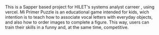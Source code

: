 This is a Sapper based project for HILET's systems analyst carreer , using vercel. 
Mi Primer Puzzle is an educational game intended for kids, wich intention is to teach how to associate vocal letters with everyday objects, and also how to order images to complete a figure. This way, users can train their skills in a funny and, at the same time, competitive.
